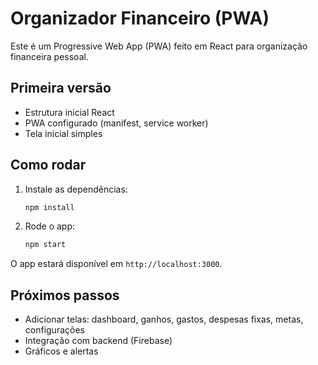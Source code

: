 # Organizador Financeiro (PWA)

Este é um Progressive Web App (PWA) feito em React para organização financeira pessoal.

## Primeira versão
- Estrutura inicial React
- PWA configurado (manifest, service worker)
- Tela inicial simples

## Como rodar
1. Instale as dependências:
   ```bash
   npm install
   ```
2. Rode o app:
   ```bash
   npm start
   ```

O app estará disponível em `http://localhost:3000`.

## Próximos passos
- Adicionar telas: dashboard, ganhos, gastos, despesas fixas, metas, configurações
- Integração com backend (Firebase)
- Gráficos e alertas
